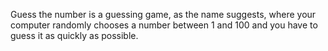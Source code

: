 
Guess the number is a guessing game, as the name suggests, 
where your computer randomly chooses a number between 1 and 100 and you have to guess it as quickly as possible.
